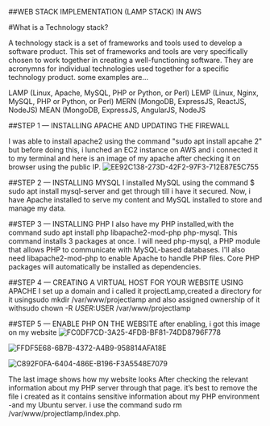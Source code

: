
##WEB STACK IMPLEMENTATION (LAMP STACK) IN AWS

#What is a Technology stack?

A technology stack is a set of frameworks and tools used to develop a software product. This set of frameworks and tools are very specifically chosen to work together in creating a well-functioning software. They are acronymns for individual technologies used together for a specific technology product. some examples are…

LAMP (Linux, Apache, MySQL, PHP or Python, or Perl)
LEMP (Linux, Nginx, MySQL, PHP or Python, or Perl)
MERN (MongoDB, ExpressJS, ReactJS, NodeJS)
MEAN (MongoDB, ExpressJS, AngularJS, NodeJS

##STEP 1 — INSTALLING APACHE AND UPDATING THE FIREWALL

I was able to install apache2 using the command "sudo apt install apcahe 2" but before doing this, i lunched an EC2 instance on AWS and i connected it to my terminal and here is an image of my apache after checking it on browser using the public IP.
![EE92C138-273D-42F2-97F3-712E87E5C755](https://github.com/Sinuel08/dareyio-project1/assets/138252849/60ecfc62-bdc7-4639-8d4c-6014cdb8e55c)

##STEP 2 — INSTALLING MYSQL
I installed MySQL using the command $ sudo apt install mysql-server and get through till i have it secured. Now, i have Apache installed to serve my content and MySQL installed to store and manage my data.

##STEP 3 — INSTALLING PHP
I also have my PHP installed,with the command sudo apt install php libapache2-mod-php php-mysql. This command installs 3 packages at once.
I will need php-mysql, a PHP module that allows PHP to communicate with MySQL-based databases. I'll also need libapache2-mod-php to enable Apache to handle PHP files. Core PHP packages will automatically be installed as dependencies.

##STEP 4 — CREATING A VIRTUAL HOST FOR YOUR WEBSITE USING APACHE
I set up a domain and i called it projectLamp,created a directory for it usingsudo mkdir /var/www/projectlamp and also assigned ownership of it withsudo chown -R $USER:$USER /var/www/projectlamp

##STEP 5 — ENABLE PHP ON THE WEBSITE
after enabling, i got this image on my website
![FC0DF7CD-3A25-4FDB-BF81-74DD8796F778](https://github.com/Sinuel08/dareyio-project1/assets/138252849/e825d28b-208a-4487-8e67-412526142611)

![FFDF5E68-6B7B-4372-A4B9-958814AFA18E](https://github.com/Sinuel08/dareyio-project1/assets/138252849/dd3e2320-ebaf-49f5-b0c0-4fa9415d786d)

![C892F0FA-6404-486E-B196-F3A5548E7079](https://github.com/Sinuel08/dareyio-project1/assets/138252849/314252f8-1548-4279-a3b4-83be10b67e0b)

The last image shows how my website looks After checking the relevant information about my PHP server through that page. it’s best to remove the file i created as it contains sensitive information about my PHP environment -and my Ubuntu server. i use the command sudo rm /var/www/projectlamp/index.php.


